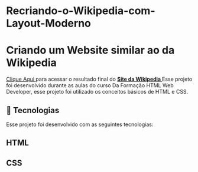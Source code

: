 # Recriando-o-Wikipedia-com-Layout-Moderno

# Criando um Website similar ao da Wikipedia
<a href="[https://euchristianferreira.github.io/Projeto--Starbucks/](https://euchristianferreira.github.io/Recriando-o-Wikipedia-com-Layout-Moderno/](https://euchristianferreira.github.io/Recriando-o-Wikipedia-com-Layout-Moderno)" target="_blank">Clique Aqui </a>
para acessar o resultado final do <b><a href="https://euchristianferreira.github.io/Recriando-o-Wikipedia-com-Layout-Moderno" target="_blank">Site da Wikipedia </a> </b>
Esse projeto foi desenvolvido durante as aulas do curso Da Formação HTML Web Developer, esse projeto foi utilizado os conceitos básicos de HTML e CSS.

## 🚀 Tecnologias

<p> Esse projeto foi desenvolvido com as seguintes tecnologias: </p>

## HTML
## CSS

